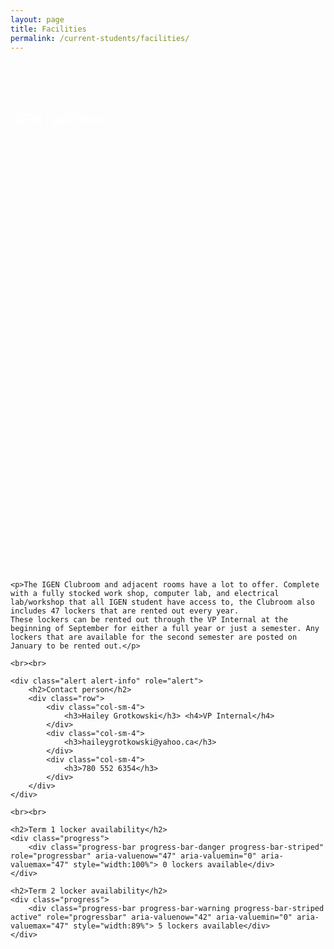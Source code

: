 ```yaml
---
layout: page
title: Facilities	
permalink: /current-students/facilities/
---
```


<div class="container-fluid sportspicture" style="height:800px">
	<div class="container">
		<br><br><br>
		<h2 style="color:white;">IGEN Facilities</h2>
	</div>
</div>
<br>

<div class="container">
	
	<p>The IGEN Clubroom and adjacent rooms have a lot to offer. Complete with a fully stocked work shop, computer lab, and electrical lab/workshop that all IGEN student have access to, the Clubroom also includes 47 lockers that are rented out every year.
	These lockers can be rented out through the VP Internal at the beginning of September for either a full year or just a semester. Any lockers that are available for the second semester are posted on January to be rented out.</p>
	
	<br><br>

	<div class="alert alert-info" role="alert">
		<h2>Contact person</h2>
		<div class="row">
			<div class="col-sm-4">
				<h3>Hailey Grotkowski</h3> <h4>VP Internal</h4>			
			</div>
			<div class="col-sm-4">
				<h3>haileygrotkowski@yahoo.ca</h3>
			</div>
			<div class="col-sm-4">
				<h3>780 552 6354</h3>
			</div>
		</div>
	</div>

	<br><br>
	
	<h2>Term 1 locker availability</h2>
	<div class="progress">
  		<div class="progress-bar progress-bar-danger progress-bar-striped" role="progressbar" aria-valuenow="47" aria-valuemin="0" aria-valuemax="47" style="width:100%"> 0 lockers available</div>
	</div>

	<h2>Term 2 locker availability</h2>
	<div class="progress">
  		<div class="progress-bar progress-bar-warning progress-bar-striped active" role="progressbar" aria-valuenow="42" aria-valuemin="0" aria-valuemax="47" style="width:89%"> 5 lockers available</div>
	</div>
		

</div>
